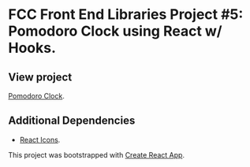 # FCC Front End Libraries Project #5: Pomodoro Clock using React w/ Hooks.

## View project
[Pomodoro Clock](https://kelvinsanchez15.github.io/pomodoro-clock/).

## Additional Dependencies
- [React Icons](https://react-icons.github.io/).

This project was bootstrapped with [Create React App](https://github.com/facebook/create-react-app).
